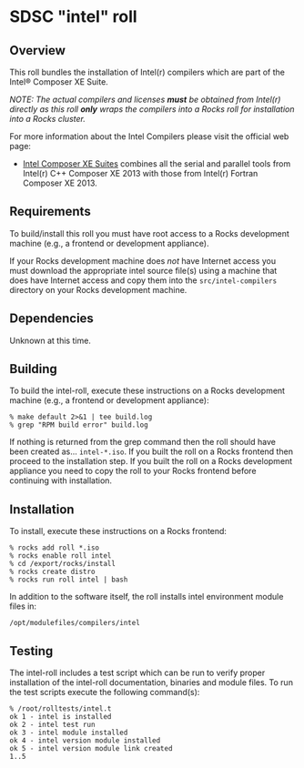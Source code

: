 # SDSC "intel" roll

## Overview

This roll bundles the installation of Intel(r) compilers which are part of the
Intel® Composer XE Suite.

*NOTE: The actual compilers and licenses **must** be obtained from Intel(r)
directly as this roll **only** wraps the compilers into a Rocks roll for
installation into a Rocks cluster.*

For more information about the Intel Compilers please visit the official web
page:

- <a href="http://software.intel.com/en-us/intel-composer-xe"
target="_blank">Intel Composer XE Suites</a> combines all the serial and
parallel tools from Intel(r) C++ Composer XE 2013 with those from Intel(r)
Fortran Composer XE 2013.


## Requirements

To build/install this roll you must have root access to a Rocks development
machine (e.g., a frontend or development appliance).

If your Rocks development machine does *not* have Internet access you must
download the appropriate intel source file(s) using a machine that does have
Internet access and copy them into the `src/intel-compilers` directory on your
Rocks development machine.


## Dependencies

Unknown at this time.


## Building

To build the intel-roll, execute these instructions on a Rocks development
machine (e.g., a frontend or development appliance):

```shell
% make default 2>&1 | tee build.log
% grep "RPM build error" build.log
```

If nothing is returned from the grep command then the roll should have been
created as... `intel-*.iso`. If you built the roll on a Rocks frontend then
proceed to the installation step. If you built the roll on a Rocks development
appliance you need to copy the roll to your Rocks frontend before continuing
with installation.


## Installation

To install, execute these instructions on a Rocks frontend:

```shell
% rocks add roll *.iso
% rocks enable roll intel
% cd /export/rocks/install
% rocks create distro
% rocks run roll intel | bash
```

In addition to the software itself, the roll installs intel environment
module files in:

```shell
/opt/modulefiles/compilers/intel
```


## Testing

The intel-roll includes a test script which can be run to verify proper
installation of the intel-roll documentation, binaries and module files. To
run the test scripts execute the following command(s):

```shell
% /root/rolltests/intel.t 
ok 1 - intel is installed
ok 2 - intel test run
ok 3 - intel module installed
ok 4 - intel version module installed
ok 5 - intel version module link created
1..5
```
